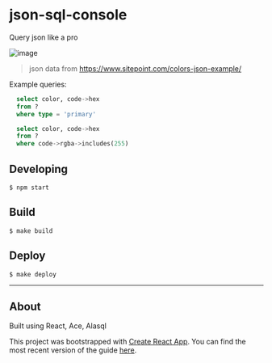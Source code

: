 # json-sql-console

Query json like a pro


![image](https://user-images.githubusercontent.com/735240/31587511-917b035e-b200-11e7-92e2-2428acfaf9b9.png)

> json data from https://www.sitepoint.com/colors-json-example/

Example queries:

```SQL
  select color, code->hex 
  from ?
  where type = 'primary'
```

```SQL
  select color, code->hex 
  from ?
  where code->rgba->includes(255)
```

## Developing

    $ npm start

## Build

    $ make build

## Deploy 

    $ make deploy



---

## About

Built using React, Ace, Alasql

This project was bootstrapped with [Create React App](https://github.com/facebookincubator/create-react-app). You can find the most recent version of the guide [here](https://github.com/facebookincubator/create-react-app/blob/master/packages/react-scripts/template/README.md).


